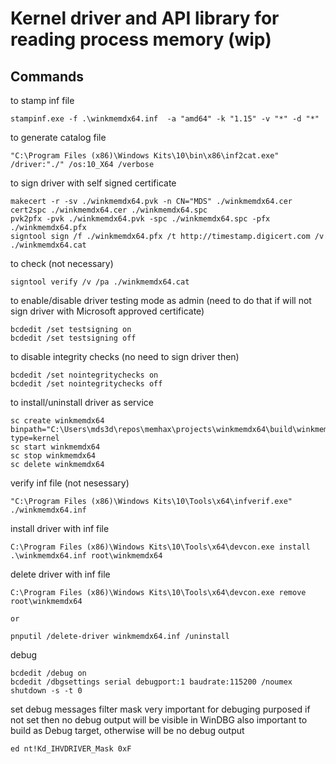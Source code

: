 # Kernel driver and API library for reading process memory (wip)

## Commands

to stamp inf file

```
stampinf.exe -f .\winkmemdx64.inf  -a "amd64" -k "1.15" -v "*" -d "*"
```

to generate catalog file

```
"C:\Program Files (x86)\Windows Kits\10\bin\x86\inf2cat.exe" /driver:"./" /os:10_X64 /verbose
```

to sign driver with self signed certificate

```
makecert -r -sv ./winkmemdx64.pvk -n CN="MDS" ./winkmemdx64.cer
cert2spc ./winkmemdx64.cer ./winkmemdx64.spc
pvk2pfx -pvk ./winkmemdx64.pvk -spc ./winkmemdx64.spc -pfx ./winkmemdx64.pfx
signtool sign /f ./winkmemdx64.pfx /t http://timestamp.digicert.com /v ./winkmemdx64.cat
```

to check (not necessary)

```
signtool verify /v /pa ./winkmemdx64.cat
```

to enable/disable driver testing mode
as admin (need to do that if will not sign driver with Microsoft approved certificate)

```
bcdedit /set testsigning on
bcdedit /set testsigning off
```

to disable integrity checks (no need to sign driver then)

```
bcdedit /set nointegritychecks on
bcdedit /set nointegritychecks off
```

to install/uninstall driver as service

```
sc create winkmemdx64 binpath="C:\Users\mds3d\repos\memhax\projects\winkmemdx64\build\winkmemdx64.sys" type=kernel
sc start winkmemdx64
sc stop winkmemdx64
sc delete winkmemdx64
```

verify inf file (not nesessary)

```
"C:\Program Files (x86)\Windows Kits\10\Tools\x64\infverif.exe" ./winkmemdx64.inf
```

install driver with inf file
```
C:\Program Files (x86)\Windows Kits\10\Tools\x64\devcon.exe install .\winkmemdx64.inf root\winkmemdx64
```

delete driver with inf file

```
C:\Program Files (x86)\Windows Kits\10\Tools\x64\devcon.exe remove root\winkmemdx64

or

pnputil /delete-driver winkmemdx64.inf /uninstall
```

debug
```
bcdedit /debug on
bcdedit /dbgsettings serial debugport:1 baudrate:115200 /noumex
shutdown -s -t 0
```

set debug messages filter mask
very important for debuging purposed
if not set then no debug output will be visible in WinDBG
also important to build as Debug target, otherwise will be no debug output
```
ed nt!Kd_IHVDRIVER_Mask 0xF
```

